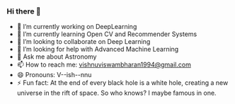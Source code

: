 ### Hi there 👋

- 🔭 I’m currently working on DeepLearning
- 🌱 I’m currently learning Open CV and Recommender Systems
- 👯 I’m looking to collaborate on Deep Learning
- 🤔 I’m looking for help with Advanced Machine Learning
- 💬 Ask me about Astronomy
- 📫 How to reach me: vishnuviswambharan1994@gmail.com
- 😄 Pronouns: V--ish--nnu
- ⚡ Fun fact: At the end of every black hole is a white hole, creating a new universe in the rift of space. So who knows? I maybe famous in one.

